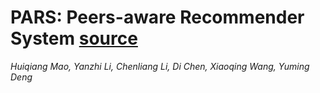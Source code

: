 # PARS: Peers-aware Recommender System [source](https://dl-acm-org.ezp3.lib.umn.edu/doi/10.1145/3366423.3380013)
*Huiqiang Mao, Yanzhi Li, Chenliang Li, Di Chen, Xiaoqing Wang, Yuming Deng*
